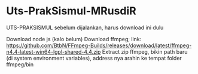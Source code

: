 # Uts-PrakSismul-MRusdiR
UTS-PRAKSISMUL
sebelum dijalankan, harus download ini dulu

Download node js (kalo belum)
Download ffmpeg; link: https://github.com/BtbN/FFmpeg-Builds/releases/download/latest/ffmpeg-n4.4-latest-win64-lgpl-shared-4.4.zip
Extract zip ffmpeg, bikin path baru (di system environment variables), address nya arahin ke tempat folder ffmpeg/bin
